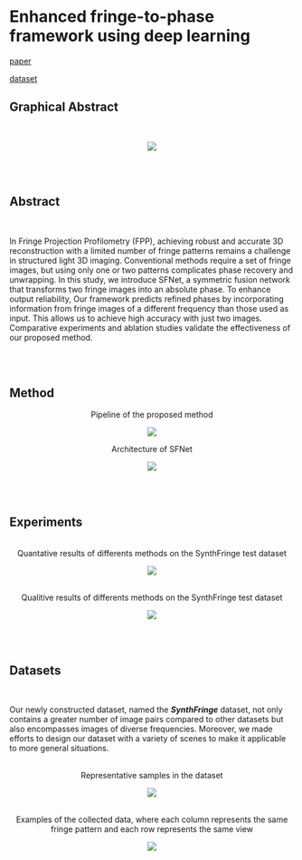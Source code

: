 # Enhanced fringe-to-phase framework using deep learning

[paper](http://www.google.co.kr)

[dataset](http://www.google.co.kr)

## **Graphical Abstract**

<br/>

<p align="center">
  <img src="https://github.com/Wonhoe-Kim/SFNet/assets/157447883/630ada5c-0c00-47d0-90a6-0770d7d02657">
</p>

<br/><br/>

## **Abstract**

<br/>
  
In Fringe Projection Profilometry (FPP), achieving robust and accurate 3D reconstruction with a limited number of fringe patterns remains a challenge in structured light 3D imaging. Conventional methods require a set of fringe images, but using only one or two patterns complicates phase recovery and unwrapping. In this study, we introduce SFNet, a symmetric fusion network that transforms two fringe images into an absolute phase. To enhance output reliability, Our framework predicts refined phases by incorporating information from fringe images of a different frequency than those used as input. This allows us to achieve high accuracy with just two images. Comparative experiments and ablation studies validate the effectiveness of our proposed method.  

<br/><br/>

## **Method**

<center> Pipeline of the proposed method </center>

<p align="center">
  <img src="https://github.com/Wonhoe-Kim/SFNet/assets/157447883/dbdfdfe2-a23b-4623-8627-96135e9a55d3">
</p>

<center> Architecture of SFNet </center>

<p align="center">
  <img src="https://github.com/Wonhoe-Kim/SFNet/assets/157447883/f5c55956-a39f-45ad-82e3-c52607a285b5">
</p>


<br/><br/>

## **Experiments**

<br/>

<center> Quantative results of differents methods on the SynthFringe test dataset </center>

<p align="center">
  <img src="https://github.com/Wonhoe-Kim/SFNet/assets/157447883/8fea601c-e1e3-4ddb-8e81-cf95aefb8299">
</p>

<br/>

<center> Qualitive results of differents methods on the SynthFringe test dataset </center>

<p align="center">
  <img src="https://github.com/Wonhoe-Kim/SFNet/assets/157447883/7fc6dccd-5f91-40ed-b676-eb89437e06d5">
</p>

  
<br/><br/>

## **Datasets**

<br/>

Our newly constructed dataset, named the **_SynthFringe_** dataset, not only contains a greater number of image pairs compared to other datasets but also encompasses images of diverse frequencies. Moreover, we made efforts to design our dataset with a variety of scenes to make it applicable to more general situations.

<br/>

<center> Representative samples in the dataset </center>

<p align="center">
  <img src="https://github.com/Wonhoe-Kim/SFNet/assets/157447883/ed2e60fa-8fb0-457b-9b63-61c319e149f3">
</p>

<br/>

<center> Examples of the collected data, where each column represents the same fringe pattern and each row represents the same view </center>

<p align="center">
  <img src="https://github.com/Wonhoe-Kim/SFNet/assets/157447883/6645c43d-7747-462d-8839-542dbda3f1f9">
</p>
